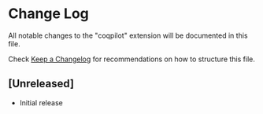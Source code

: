 # Change Log

All notable changes to the "coqpilot" extension will be documented in this file.

Check [Keep a Changelog](http://keepachangelog.com/) for recommendations on how to structure this file.

## [Unreleased]

- Initial release